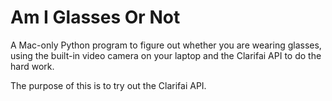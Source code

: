 # Am I Glasses Or Not

A Mac-only Python program to figure out whether you are wearing glasses, using the built-in video camera on your laptop and the Clarifai API to do the hard work.

The purpose of this is to try out the Clarifai API.
